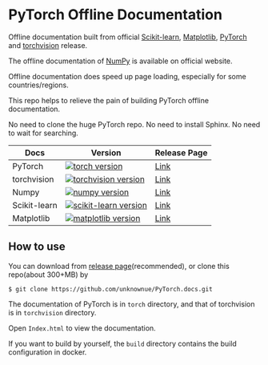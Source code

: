 # PyTorch Offline Documentation

Offline documentation built from official [Scikit-learn](https://github.com/scikit-learn/scikit-learn), [Matplotlib](https://github.com/matplotlib/matplotlib), [PyTorch](https://github.com/pytorch/pytorch.git) and [torchvision](https://github.com/pytorch/vision.git) release.

The offline documentation of [NumPy](https://github.com/numpy/numpy.git) is available on official website.

Offline documentation does speed up page loading, especially for some countries/regions.

This repo helps to relieve the pain of building PyTorch offline documentation.

No need to clone the huge PyTorch repo. No need to install Sphinx. No need to wait for searching.

| Docs         | Version                                                      | Release Page                                                 |
| ------------ | ------------------------------------------------------------ | ------------------------------------------------------------ |
| PyTorch      | [![torch version](https://img.shields.io/badge/torch_version-v1.7.0-282828.svg?labelColor=4F4F4F&logo=PyTorch)](https://pytorch.org/blog/pytorch-1.7-released/) | [Link](https://github.com/unknownue/PyTorch.docs/releases/tag/v1.7.0) |
| torchvision  | [![torchvision version](https://img.shields.io/badge/torchvision_version-v0.8.0-282828.svg?labelColor=4F4F4FF&logo=PyTorch)](https://github.com/pytorch/vision/releases) | [Link](https://github.com/pytorch/vision/tree/v0.8.0) |
| Numpy        | [![numpy version](https://badgen.net/badge/NumPy%20version/v1.19.0/black?icon=dockbit)](https://numpy.org/doc/1.19/release.html) | [Link](https://numpy.org/doc)                                |
| Scikit-learn | [![scikit-learn version](https://badgen.net/badge/Scikit-learn%20version/v0.22/black?icon=libraries)](https://github.com/scikit-learn/scikit-learn/releases/tag/0.22) | [Link](https://github.com/unknownue/PyTorch.docs/releases/tag/v1.4.2) |
| Matplotlib   | [![matplotlib version](https://badgen.net/badge/Matplotlib%20version/v3.3.1/black?icon=graphql)](https://github.com/matplotlib/matplotlib/releases/tag/v3.3.1) | [Link](https://github.com/unknownue/PyTorch.docs/releases/tag/v1.6.1) |

## How to use

You can download from [release page](https://github.com/unknownue/PyTorch.docs/releases)(recommended), or clone this repo(about 300+MB) by

```shell
$ git clone https://github.com/unknownue/PyTorch.docs.git
```

The documentation of PyTorch is in `torch` directory, and that of torchvision is in `torchvision` directory. 

Open `Index.html` to view the documentation.

If you want to build by yourself, the `build` directory contains the build configuration in docker.